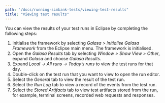 ```yaml
---
path: "/docs/running-simbank-tests/viewing-test-results"
title: "Viewing test results"
---
```


You can view the results of your test runs in Eclipse by completing the following steps:

1. Initialise the framework by selecting _Galasa > Initialise Galasa Framework_ from the Eclipse main menu. The framework is initialised.
1. Open the _Galasa Results_ tab by selecting _Window > Show View > Other_, expand _Galasa_ and choose _Galasa Results_.
1. Expand  _Local -> All runs -> Today’s runs_ to view the test runs for that day.
1. Double-click on the test run that you want to view to open the run editor.
1. Select the _General_ tab to view the result of the test run. 
1. Select the _Run Log_ tab to view a record of the events from the test run. 
1. Select the _Stored Artifacts_ tab to view test artifacts stored from the run, for example, terminal screens, recorded web requests and responses.  
